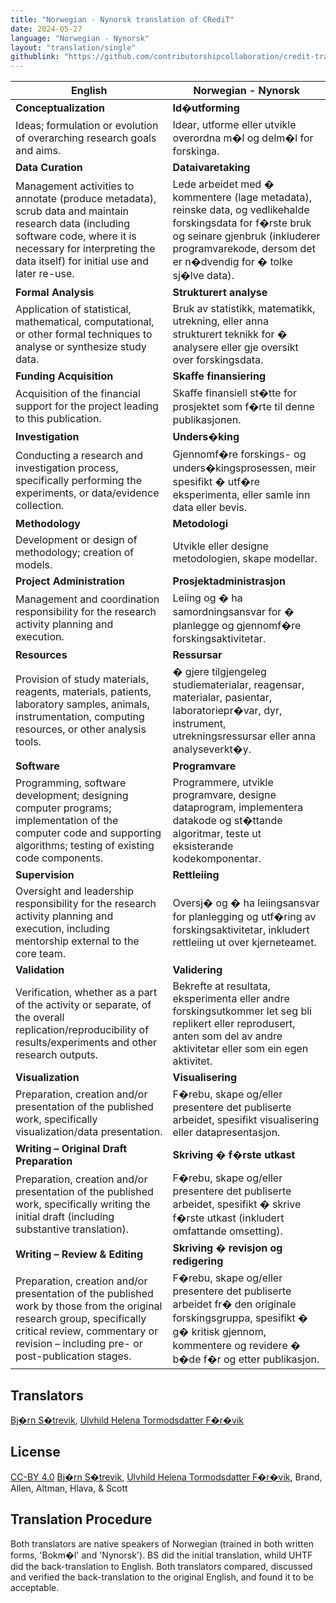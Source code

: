 ```yaml
---
title: "Norwegian - Nynorsk translation of CRediT"
date: 2024-05-27
language: "Norwegian - Nynorsk"
layout: "translation/single"
githublink: "https://github.com/contributorshipcollaboration/credit-translation/blob/main/translations/credit_translation_no_nn.json"
---
```


| English | Norwegian - Nynorsk |
| --- | --- |
| **Conceptualization** | **Id�utforming** |
| Ideas; formulation or evolution of overarching research goals and aims. | Idear, utforme eller utvikle overordna m�l og delm�l for forskinga. |
| **Data Curation** | **Dataivaretaking** |
| Management activities to annotate (produce metadata), scrub data and maintain research data (including software code, where it is necessary for interpreting the data itself) for initial use and later re-use. | Lede arbeidet med � kommentere (lage metadata), reinske data, og vedlikehalde forskingsdata for f�rste bruk og seinare gjenbruk (inkluderer programvarekode, dersom det er n�dvendig for � tolke sj�lve data). |
| **Formal Analysis** | **Strukturert analyse** |
| Application of statistical, mathematical, computational, or other formal techniques to analyse or synthesize study data. | Bruk av statistikk, matematikk, utrekning, eller anna strukturert teknikk for � analysere eller gje oversikt over forskingsdata. |
| **Funding Acquisition** | **Skaffe finansiering** |
| Acquisition of the financial support for the project leading to this publication. | Skaffe finansiell st�tte for prosjektet som f�rte til denne publikasjonen. |
| **Investigation** | **Unders�king** |
| Conducting a research and investigation process, specifically performing the experiments, or data/evidence collection. | Gjennomf�re forskings- og unders�kingsprosessen, meir spesifikt � utf�re eksperimenta, eller samle inn data eller bevis. |
| **Methodology** | **Metodologi** |
| Development or design of methodology; creation of models. | Utvikle eller designe metodologien, skape modellar. |
| **Project Administration** | **Prosjektadministrasjon** |
| Management and coordination responsibility for the research activity planning and execution. | Leiing og � ha samordningsansvar for � planlegge og gjennomf�re forskingsaktivitetar. |
| **Resources** | **Ressursar** |
| Provision of study materials, reagents, materials, patients, laboratory samples, animals, instrumentation, computing resources, or other analysis tools. | � gjere tilgjengeleg studiematerialar, reagensar, materialar, pasientar, laboratoriepr�var, dyr, instrument, utrekningsressursar eller anna analyseverkt�y. |
| **Software** | **Programvare** |
| Programming, software development; designing computer programs; implementation of the computer code and supporting algorithms; testing of existing code components. | Programmere, utvikle programvare, designe dataprogram, implementera datakode og st�ttande algoritmar, teste ut eksisterande kodekomponentar. |
| **Supervision** | **Rettleiing** |
| Oversight and leadership responsibility for the research activity planning and execution, including mentorship external to the core team. | Oversj� og � ha leiingsansvar for planlegging og utf�ring av forskingsaktivitetar, inkludert rettleiing ut over kjerneteamet. |
| **Validation** | **Validering** |
| Verification, whether as a part of the activity or separate, of the overall replication/reproducibility of results/experiments and other research outputs. | Bekrefte at resultata, eksperimenta eller andre forskingsutkommer let seg bli replikert eller reprodusert, anten som del av andre aktivitetar eller som ein egen aktivitet. |
| **Visualization** | **Visualisering** |
| Preparation, creation and/or presentation of the published work, specifically visualization/data presentation. | F�rebu, skape og/eller presentere det publiserte arbeidet, spesifikt visualisering eller datapresentasjon. |
| **Writing – Original Draft Preparation** | **Skriving � f�rste utkast** |
| Preparation, creation and/or presentation of the published work, specifically writing the initial draft (including substantive translation). | F�rebu, skape og/eller presentere det publiserte arbeidet, spesifikt � skrive f�rste utkast (inkludert omfattande omsetting). |
| **Writing – Review & Editing** | **Skriving � revisjon og redigering** |
| Preparation, creation and/or presentation of the published work by those from the original research group, specifically critical review, commentary or revision – including pre- or post-publication stages. | F�rebu, skape og/eller presentere det publiserte arbeidet fr� den originale forskingsgruppa, spesifikt � g� kritisk gjennom, kommentere og revidere � b�de f�r og etter publikasjon. |

## Translators

[Bj�rn  S�trevik](https://orcid.org/0000-0002-9367-6987), [Ulvhild Helena Tormodsdatter F�r�vik](https://orcid.org/0009-0000-6460-6245)


## License

[CC-BY 4.0](https://creativecommons.org/licenses/by/4.0/) [Bj�rn  S�trevik](https://orcid.org/0000-0002-9367-6987), [Ulvhild Helena Tormodsdatter F�r�vik](https://orcid.org/0009-0000-6460-6245), Brand, Allen, Altman, Hlava, & Scott
## Translation Procedure

Both translators are native speakers of Norwegian (trained in both written forms, 'Bokm�l' and 'Nynorsk'). BS did the initial translation, whild UHTF did the back-translation to English. Both translators compared, discussed and verified the back-translation to the original English, and found it to be acceptable.

